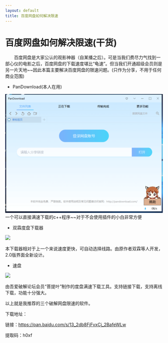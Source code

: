 ```yaml
---
layout: default
title: 百度网盘如何解决限速
---
```


# 百度网盘如何解决限速(干货)

&emsp;&emsp;百度网盘是大家公认的观影神器（自某播之后）。可是当我们费尽力气找到一部心仪的电影之后，百度网盘的下载速度堪比“龟速”。但当我们开通超级会员则是另一片天地~~因此本篇主要解决百度网盘的限速问题。(只作为分享，不用于任何商业范围)

* PanDownload(本人在用)

![](images/1.png)
一个可以直接满速下载的c++程序~~对于不会使用插件的小白非常方便


* 双霖度盘下载器

![](https://ww3.sinaimg.cn/large/7a6a15d5gy1fjgvc3ziunj20nq08x41v.jpg)

本下载器相对于上一个来说速度更快，可自动选择线路。由原作者双霖等人开发，2.0版界面全新设计。

* 速盘

![](https://ws1.sinaimg.cn/large/7a6a15d5gy1fsfmoq7izgj20sg0icgmp.jpg)

由吾爱破解论坛会员“菩提叶”制作的度盘满速下载工具。支持链接下载，支持离线下载，功能十分强大。

以上就是我推荐的三个破解网盘限速的软件。

下载地址：

链接：https://pan.baidu.com/s/13_2db8FjFvxCj_2BafeWLw 

提取码：h0xf

